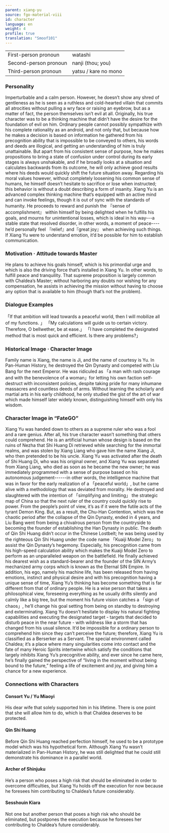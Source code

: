 ```yaml
---
parent: xiang-yu
source: fgo-material-viii
id: character
language: en
weight: 4
profile: true
translation: "Smoof101"
---
```


<table>
  <tr><td>First-person pronoun</td><td>watashi</td></tr>
  <tr><td>Second-person pronoun</td><td>nanji (thou; you)</td></tr>
  <tr><td>Third-person pronoun</td><td>yatsu / kare no mono</td></tr>
</table>

### Personality

Imperturbable and a calm person. However, he doesn’t show any shred of gentleness as he is seen as a ruthless and cold-hearted villain that commits all atrocities without pulling a wry face or raising an eyebrow, but as a matter of fact, the person themselves isn’t evil at all. Originally, his true character was to be a thinking machine that didn’t have the desire for the foundation of evil on him.
Ordinary people cannot possibly sympathize with his complete rationality as an android, and not only that, but because how he makes a decision is based on information he gathered from his precognition ability that is impossible to be conveyed to others, his words and deeds are illogical, and getting an understanding of him is truly unattainable. But apart from his consistent sense of purpose, how he makes propositions to bring a state of confusion under control during its early stages is always unshakable, and if he broadly looks at a situation and calculates backwards from its outcome, he will only achieve good results where his deeds would quickly shift the future situation away. Regarding his moral values however, without completely loosening his common sense of humans, he himself doesn’t hesitate to sacrifice or lose when instructed; this behavior is without a doubt describing a form of insanity.
Xiang Yu is an advanced complex thinking machine that’s equipped with an active mind and can invoke feelings, though it is out of sync with the standards of humanity. He proceeds to reward and punish the 『sense of accomplishment』 within himself by being delighted when he fulfills his goals, and mourns for unintentional losses, which is ideal in his way---a stable state that resolved disorder, in other words, a moment of peace----he’d personally feel 『relief』and『great joy』 when achieving such things. If Xiang Yu were to understand emotion, it’d be possible for him to establish communication.

### Motivation · Attitude towards Master

He plans to achieve his goals himself, which is his primordial urge and which is also the driving force that’s installed in Xiang Yu. In other words, to fulfill peace and tranquility. That supreme proposition is largely common with Chaldea’s Master; without harboring any doubts nor wishing for any compensation, he assists in achieving the mission without having to choose any option that is available to him (though that’s not the problem).

### Dialogue Examples

「If that ambition will lead towards a peaceful world, then I will mobilize all of my functions. 」
「My calculations will guide us to certain victory. Therefore, O bellwether, be at ease.」
「I have completed the designated method that is most quick and efficient. Is there any problems?」

### Historical Image · Character Image

Family name is Xiang, the name is Ji, and the name of courtesy is Yu. In Pan-Human History, he destroyed the Qin Dynasty and competed with Liu Bang for the next Emperor. He was ridiculed as 「a man with rash courage and with the benevolence of a woman」for letting his own faction self-destruct with inconsistent policies, despite taking pride for many inhumane massacres and countless deeds of arms. Without learning the scholarly and martial arts in his early childhood, he only studied the gist of the art of war which made himself later widely known, distinguishing himself with only his wisdom.

### Character Image in “FateGO”

Xiang Yu was handed down to others as a supreme ruler who was a fool and a rare genius. After all, his true character wasn’t something that others could comprehend. He is an artificial human whose design is based on the ruins of Nezha that Shi Huang Di retrieved while searching for the immortal realms, and was stolen by Xiang Liang who gave him the name Xiang Ji, who then pretended to be his uncle. Xiang Yu was activated after the death of Shi Huang Di, who was his original owner, and Xiang Yu was separated from Xiang Liang, who died as soon as he became the new owner; he was immediately programmed with a sense of purpose based on his autonomous judgement------in other words, the intelligence machine that was in favor for the early realization of a 「peaceful world」, but he came alive with a methodology that was deviated from morality. He destroyed and slaughtered with the intention of 「simplifying and limiting」 the strategic map of China so that the next ruler of the country could quickly rise to power. From the people’s point of view, it’s as if it were the futile acts of the tyrant Demon King. But, as a result, the Chu-Han Contention, which was the chaotic period after the collapse of the Qin Dynasty, ended in 4 years, and Liu Bang went from being a chivalrous person from the countryside to becoming the founder of establishing the Han Dynasty in public.
The death of Qin Shi Huang didn’t occur in the Chinese Lostbelt; he was being used by the righteous Qin Shi Huang under the code name 「Kuaiji Model Zero」 to assist the Qin Dynasty’s hegemony. Especially, his precognition came from his high-speed calculation ability which makes the Kuaiji Model Zero to perform as an unparalleled weapon on the battlefield. He finally achieved his dearest wish as a standard-bearer and the founder of the SIN Army’s mechanized army corps which is known as the Eternal SIN Empire.
In addition, his ego, namely his machine life, has been released from having emotions, instinct and physical desire and with his precognition having a unique sense of time, Xiang Yu’s thinking has become something that is far different from that of ordinary people. He is a wise person that takes a philosophical view, foreseeing everything as he usually drifts silently and calmly like a big tree, but the moment his future vision catches a 「sign of chaos」, he’ll change his goal setting from being on standby to destroying and exterminating. Xiang Yu doesn’t hesitate to display his natural fighting capabilities and executing the designated target - targets that decided to disturb peace in the near future - with wildness like a storm that has changed from his usual silence. It’d be impossible for a ordinary person to comprehend him since they can’t perceive the future; therefore, Xiang Yu is classified as a Berserker as a Servant.
The special environment called Chaldea; it’s a place where many singularities come into contact and the fate of many Heroic Spirits intertwine which satisfy the conditions that largely inhibits Xiang Yu’s precognitive ability, and ever since he came here, he’s finally gained the perspective of “living in the moment without being bound to the future,” feeling a life of excitement and joy, and giving him a chance for a new experience.

### Connections with Characters

#### Consort Yu / Yu Miaoyi

His dear wife that solely supported him in his lifetime. There is one point that she will allow him to do, which is that Chaldea deserves to be protected.

#### Qin Shi Huang

Before Qin Shi Huang reached perfection himself, he used to be a prototype model which was his hypothetical form. Although Xiang Yu wasn’t materialized in Pan-Human History, he was still delighted that he could still demonstrate his dominance in a parallel world.

#### Archer of Shinjuku

He’s a person who poses a high risk that should be eliminated in order to overcome difficulties, but Xiang Yu holds off the execution for now because he foresees him contributing to Chaldea’s future considerably.

#### Sesshouin Kiara

Not one but another person that poses a high risk who should be eliminated, but postpones the execution because he foresees her contributing to Chaldea’s future considerably.
